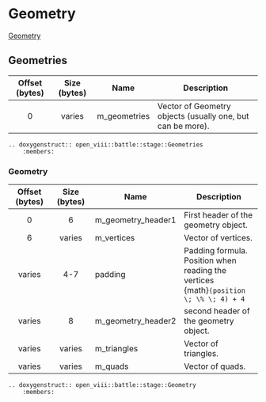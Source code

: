 Geometry
=====
[Geometry](https://wiki.ffrtt.ru/index.php?title=FF8/FileFormat_X#Geometry)

## Geometries

| Offset (bytes) | Size (bytes) | Name         | Description                                                |
|:--------------:|:------------:|--------------|------------------------------------------------------------|
|       0        |    varies    | m_geometries | Vector of Geometry objects (usually one, but can be more). |

```{eval-rst}
.. doxygenstruct:: open_viii::battle::stage::Geometries
    :members:
```

### Geometry

| Offset (bytes) | Size (bytes) | Name               | Description                                                                                     |
|:--------------:|:------------:|--------------------|-------------------------------------------------------------------------------------------------|
|       0        |      6       | m_geometry_header1 | First header of the geometry object.                                                            |
|       6        |    varies    | m_vertices         | Vector of vertices.                                                                             |
|     varies     |     4-7      | padding            | Padding formula. </br>Position when reading the vertices </br>{math}`(position \; \% \; 4) + 4` |
|     varies     |      8       | m_geometry_header2 | second header of the geometry object.                                                           |
|     varies     |    varies    | m_triangles        | Vector of triangles.                                                                            |
|     varies     |    varies    | m_quads            | Vector of quads.                                                                                |

```{eval-rst}
.. doxygenstruct:: open_viii::battle::stage::Geometry
    :members:
```